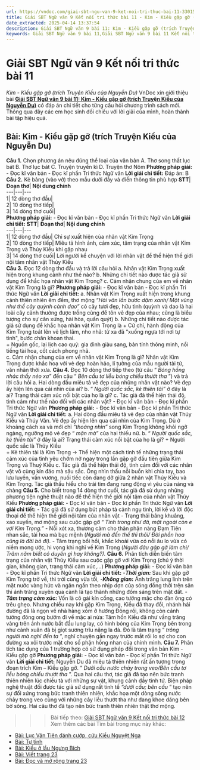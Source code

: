 ```yaml
---
url: https://vndoc.com/giai-sbt-ngu-van-9-ket-noi-tri-thuc-bai-11-330150
title: Giải SBT Ngữ văn 9 Kết nối tri thức bài 11 - Kim - Kiều gặp gỡ (trích Truyện Kiều của Nguyễn Du) - VnDoc.com
date_extracted: 2025-04-14 13:37:54
description: Giải SBT Ngữ văn 9 bài 11: Kim - Kiều gặp gỡ (trích Truyện Kiều của Nguyễn Du) sách Kết nối tri thức có đáp án chi tiết cho các bạn cùng tham khảo.
keywords: Giải SBT Ngữ văn 9 bài 11,Giải SBT Ngữ văn 9 bài 11 Kết nối tri thức,Giải sách bài tập Ngữ văn KNTT lớp 9,Ngữ văn lớp 9 Kết nối tri thức,giải bài tập ngữ văn lớp 9,bài Kim - Kiều gặp gỡ (trích Truyện Kiều của Nguyễn Du),giải SBT ngữ văn 9 KNTT trang 17
---
```


# Giải SBT Ngữ văn 9 Kết nối tri thức bài 11
 _Kim - Kiều gặp gỡ \(trích Truyện Kiều của Nguyễn Du\)_
VnDoc xin giới thiệu bài **[Giải SBT Ngữ văn 9 bài 11: Kim - Kiều gặp gỡ \(trích Truyện Kiều của Nguyễn Du\)](<https://vndoc.com/giai-sbt-ngu-van-9-ket-noi-tri-thuc-bai-11-330150>)** có đáp án chi tiết cho từng câu hỏi chương trình sách mới. Thông qua đây các em học sinh đối chiếu với lời giải của mình, hoàn thành bài tập hiệu quả.
## Bài: Kim - Kiều gặp gỡ \(trích Truyện Kiều của Nguyễn Du\)
**Câu 1.** Chọn phương án nêu đúng thể loại của văn bản
A. Thơ song thất lục bát
B. Thơ lục bát
C. Truyện truyền kì
D. Truyện thơ Nôm
**Phương pháp giải:**
\- Đọc kĩ văn bản
\- Đọc kĩ phần Tri thức Ngữ văn
**Lời giải chi tiết:**
Đáp án: B
**Câu 2.** Kẻ bảng \(vào vở\) theo mẫu dưới đây và điền thông tin phù hợp
**STT**| **Đoạn thơ**| **Nội dung chính**  
---|---|---  
1| 12 dòng thơ đầu|   
2| 10 dòng thơ tiếp|   
3| 14 dòng thơ cuối|   
**Phương pháp giải:**
\- Đọc kĩ văn bản
\- Đọc kĩ phần Tri thức Ngữ văn
**Lời giải chi tiết:**
**STT**| **Đoạn thơ**| **Nội dung chính**  
---|---|---  
1| 12 dòng thơ đầu| Chỉ sự xuất hiện của nhân vật Kim Trọng  
2| 10 dòng thơ tiếp| Miêu tả hình ảnh, cảm xúc, tâm trạng của nhân vật Kim Trọng và Thúy Kiều khi gặp nhau  
3| 14 dòng thơ cuối| Lời người kể chuyện với lời nhân vật để thể hiện thế giới nội tâm nhân vật Thúy Kiều  
**Câu 3.** Đọc 12 dòng thơ đầu và trả lời câu hỏi
a. Nhân vật Kim Trọng xuất hiện trong khung cảnh như thế nào?
b. Những chi tiết nào được tác giả sử dụng để khắc họa nhân vật Kim Trọng?
c. Cảm nhận chung của em về nhân vật Kim Trọng là gì?
**Phương pháp giải:**
\- Đọc kĩ văn bản
\- Đọc kĩ phần Tri thức Ngữ văn
**Lời giải chi tiết:**
a. Nhân vật Kim Trọng xuất hiện trong khung cảnh thiên nhiên êm đềm, thơ mộng _“Hài văn lần bước dặm xanh/ Một vùng như thể cây quỳnh cành dao”_ cỏ cây tươi đẹp, hữu tình \(quỳnh và dao là hai loài cây cảnh thường được trồng cùng để tôn vẻ đẹp của nhau; cũng là biểu tượng cho sự cân xứng, hài hòa, quấn quýt\)
b. Những chi tiết nào được tác giả sử dụng để khắc họa nhân vật Kim Trọng là
\+ Cử chỉ, hành động của Kim Trọng toát lên vẻ lịch lãm, nho nhã: từ xa đã “xuống ngựa tới nơi tự tình", bước chân khoan thai.  
\+ Nguồn gốc, lai lịch cao quý: gia đình giàu sang, bản tính thông minh, nổi tiếng tài hoa, cốt cách phong nhã.  
c. Cảm nhận chung của em về nhân vật Kim Trọng là gì?
Nhân vật Kim Trọng được khắc hoạ với vẻ đẹp hoàn hảo, lí tưởng của mẫu người tài tử, văn nhân thời xưa.
**Câu 4.** Đọc 10 dòng thơ tiếp theo \(từ câu “ _Bóng hồng nhác thấy nẻo xa”_ đến câu “ _Bên cầu tơ liễu bóng chiều thướt tha_ ”\) và trả lời câu hỏi
a. Hai dòng đầu miêu tả vẻ đẹp của những nhân vật nào? Vẻ đẹp ấy hiện lên qua cái nhìn của ai?
b. “ _Người quốc sắc, kẻ thiên tài”_ ở đây là ai? Trạng thái cảm xúc nổi bật của họ là gì?
c. Tác giả đã thể hiện thái độ, tình cảm như thế nào đối với các nhân vật?
\- Đọc kĩ văn bản
\- Đọc kĩ phần Tri thức Ngữ văn
**Phương pháp giải:**
\- Đọc kĩ văn bản
\- Đọc kĩ phần Tri thức Ngữ văn
**Lời giải chi tiết:**
a. Hai dòng đầu miêu tả vẻ đẹp của nhân vật Thúy Kiều và Thúy Vân. Vẻ đẹp ấy hiện lên qua cái nhìn của Kim Trọng. Dù ở khoảng cách xa và mới chỉ _“thoáng nhìn”_ song Kim Trọng không khỏi ngỡ ngàng, ngưỡng mộ vẻ đẹp “ _mặn mà”_ của hai thiếu nữ.
b. “ _Người quốc sắc, kẻ thiên tài”_ ở đây là ai? Trạng thái cảm xúc nổi bật của họ là gì?
\+ Người quốc sắc là Thúy Kiều  
\+ Kẻ thiên tài là Kim Trọng
→ Thể hiện một cách tinh tế những trạng thái cảm xúc của tình yêu chớm nở ngay trong lần gặp gỡ đầu tiên giữa Kim Trọng và Thuý Kiều
c. Tác giả đã thể hiện thái độ, tình cảm đối với các nhân vật vô cùng kín đáo mà sâu sắc. Ông nhìn thấu nỗi buồn khi chia tay, bao lưu luyến, vấn vương, nuối tiếc còn dang dở giữa 2 nhân vật Thúy Kiều và Kim Trọng. Tác giả thấu hiểu cho trái tim đang rung động vì yêu của nàng và chàng
**Câu 5.** Cho biết trong 14 dòng thơ cuối, tác giả đã sử dụng những phương tiện nghệ thuật nào để thể hiện thế giới nội tâm của nhân vật Thúy Kiều
**Phương pháp giải:**
\- Đọc kĩ văn bản
\- Đọc kĩ phần Tri thức Ngữ văn
**Lời giải chi tiết:**
\- Tác giả đã sử dụng bút pháp tả cảnh ngụ tình, lời kể và lời độc thoại để thể hiện thế giới nội tâm của nhân vật
\- Trạng thái bâng khuâng, xao xuyến, mơ mộng sau cuộc gặp gỡ “ _Tình trong như đã, mặt ngoài còn e với Kim Trọng.”_
\- Nỗi xót xa, thương cảm cho thân phận nàng Đạm Tiên nhan sắc, tài hoa mà bạc mệnh \(_Người mà đến thế thì thôi/ Đời phồn hoa cũng là đời bỏ đi\)._
\- Tâm trạng bồi hồi, khắc khoải vừa có nỗi âu lo vừa có niềm mong ước, hi vọng khi nghĩ về Kim Trọng \(_Người đâu gặp gỡ làm chi/ Trăm năm biết có duyên gì hay không?\)._
**Câu 6.** Phân tích diễn biến tâm trạng của nhân vật Thúy Kiều sau cuộc gặp gỡ với Kim Trọng \(chú ý thời gian, không gian, trạng thái cảm xúc,...\)
**Phương pháp giải:**
\- Đọc kĩ văn bản
\- Đọc kĩ phần Tri thức Ngữ văn
**Lời giải chi tiết:**
-**_Thời gian:_** Sau khi gặp gỡ Kim Trọng trở về, thì trời cũng vừa tối,
_-**Không gian**_**:** Ánh trăng lung linh trên mặt nước vàng hức và ngân ngấn theo nhịp dợn của sóng đồng thời trên sân thì ánh trăng xuyên qua cành lá tạo thành những đốm sáng trên mặt đất.
_-**Tâm trạng cảm xúc:**_ Vốn là cô gái kín cổng, cao tường mặc cho đàn ông có trêu ghẹo. Nhưng chiều nay khi gặp Kim Trọng, Kiều đã thay đổi, nhánh hải đường đã lả ngọn về nhà hàng xóm ở hướng Đông rồi, không còn cảnh tường đông ong bướm đi về mặc ai nửa: Tâm hồn Kiều đã như vầng trăng vàng trên ánh nước bắt đầu lung lay, có hình bóng của Kim Trọng bên trong như cành xuân đã bị giọt sương trĩu nặng la đà. Đó là tâm trạng “ _trông người mà nghĩ đến ta_ ”, nghĩ chuyện gần ngay trước mắt rồi lo sợ cho con đường xa xôi trước mặt cho số phận hồng nhan của chính mình.
**Câu 7.** Phân tích tác dụng của 1 trường hợp có sử dụng phép đối trong văn bản Kim - Kiều gặp gỡ
**Phương pháp giải:**
\- Đọc kĩ văn bản
\- Đọc kĩ phần Tri thức Ngữ văn
**Lời giải chi tiết:**
Nguyễn Du đã miêu tả thiên nhiên rất ấn tượng trong đoạn trích Kim – Kiều gặp gỡ. “ _Dưới cầu nước chảy trong veo/Bên cầu tơ liễu bóng chiều thướt tha_ ”. Qua hai câu thơ, tác giả đã tạo nên bức tranh thiên nhiên lúc chiều tà với những sự vật, khung cảnh đầy tình tứ. Biện pháp nghệ thuật đối được tác giả sử dụng rất tinh tế _“dưới cầu; bên cầu_ ” tạo nên sự đối xứng trong bức tranh thiên nhiên, khắc họa một dòng sông nước chảy trong veo cùng với những cây liễu thướt tha như đang khoe dáng bên bờ sông. Hai câu thơ đã tạo nên bức tranh thiên nhiên thật thơ mộng.
>>> Bài tiếp theo: [Giải SBT Ngữ văn 9 Kết nối tri thức bài 12](<https://vndoc.com/giai-sbt-ngu-van-9-ket-noi-tri-thuc-bai-12-330151>)
Xem thêm các bài Tìm bài trong mục này khác:
  * [Bài: Lục Vân Tiên đánh cướp, cứu Kiều Nguyệt Nga](</giai-sbt-ngu-van-9-ket-noi-tri-thuc-bai-12-330151>)
  * [Bài: Tự tình](</giai-sbt-ngu-van-9-ket-noi-tri-thuc-bai-13-330152>)
  * [Bài: Kiều ở lầu Ngưng Bích](</giai-sbt-ngu-van-9-ket-noi-tri-thuc-bai-14-330153>)
  * [Bài: Viết trang 23](</giai-sbt-ngu-van-9-ket-noi-tri-thuc-bai-15-330154>)
  * [Bài: Đọc và mở rộng trang 23](</giai-sbt-ngu-van-9-ket-noi-tri-thuc-bai-16-330156>)

